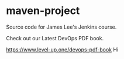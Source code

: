# maven-project
Source code for James Lee's Jenkins course.

Check out our Latest DevOps PDF book.

https://www.level-up.one/devops-pdf-book
Hi

